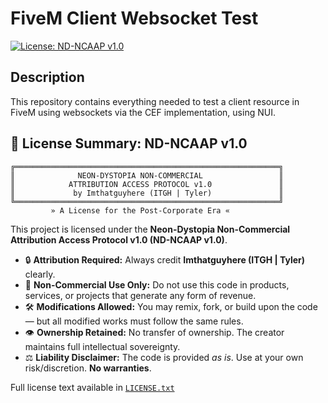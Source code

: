 # FiveM Client Websocket Test
[![License: ND-NCAAP v1.0](https://img.shields.io/badge/license-ND--NCAAP%20v1.0-blueviolet.svg)](LICENSE.txt)

## Description
This repository contains everything needed to test a client resource in FiveM using websockets via the CEF implementation, using NUI.

## 📜 License Summary: ND-NCAAP v1.0

```plaintext
╔═══════════════════════════════════════════════════════════╗
║              NEON-DYSTOPIA NON-COMMERCIAL                 ║
║            ATTRIBUTION ACCESS PROTOCOL v1.0               ║
║             by Imthatguyhere (ITGH | Tyler)               ║
╚═══════════════════════════════════════════════════════════╝
         » A License for the Post-Corporate Era «
```

This project is licensed under the **Neon-Dystopia Non-Commercial Attribution Access Protocol v1.0 (ND-NCAAP v1.0)**.

- 🔒 **Attribution Required:** Always credit **Imthatguyhere (ITGH | Tyler)** clearly.
- 🚫 **Non-Commercial Use Only:** Do not use this code in products, services, or projects that generate any form of revenue.
- 🛠️ **Modifications Allowed:** You may remix, fork, or build upon the code — but all modified works must follow the same rules.
- 👁️ **Ownership Retained:** No transfer of ownership. The creator maintains full intellectual sovereignty.
- ⚖️ **Liability Disclaimer:** The code is provided *as is*. Use at your own risk/discretion. **No warranties**.

Full license text available in [`LICENSE.txt`](LICENSE.txt)

